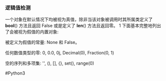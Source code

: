 ### 逻辑值检测
一个对象在默认情况下均被视为真值，除非当该对象被调用时其所属类定义了 __bool__() 方法且返回 False 或是定义了 __len__() 方法且返回零。 1 下面基本完整地列出了会被视为假值的内置对象:

被定义为假值的常量: None 和 False。

任何数值类型的零: 0, 0.0, 0j, Decimal(0), Fraction(0, 1)

空的序列和多项集: '', (), [], {}, set(), range(0)



#Python3